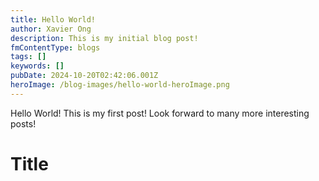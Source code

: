```yaml
---
title: Hello World!
author: Xavier Ong
description: This is my initial blog post!
fmContentType: blogs
tags: []
keywords: []
pubDate: 2024-10-20T02:42:06.001Z
heroImage: /blog-images/hello-world-heroImage.png
---
```

Hello World! This is my first post! Look forward to many more interesting posts!

# Title